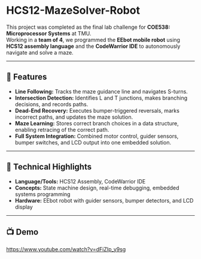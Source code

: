 ﻿# HCS12-MazeSolver-Robot

This project was completed as the final lab challenge for **COE538: Microprocessor Systems** at TMU.  
Working in a **team of 4**, we programmed the **EEbot mobile robot** using **HCS12 assembly language** and the **CodeWarrior IDE** to autonomously navigate and solve a maze.  

---

## 🚀 Features
- **Line Following:** Tracks the maze guidance line and navigates S-turns.  
- **Intersection Detection:** Identifies L and T junctions, makes branching decisions, and records paths.  
- **Dead-End Recovery:** Executes bumper-triggered reversals, marks incorrect paths, and updates the maze solution.  
- **Maze Learning:** Stores correct branch choices in a data structure, enabling retracing of the correct path.  
- **Full System Integration:** Combined motor control, guider sensors, bumper switches, and LCD output into one embedded solution.  

---

## 🔧 Technical Highlights
- **Language/Tools:** HCS12 Assembly, CodeWarrior IDE  
- **Concepts:** State machine design, real-time debugging, embedded systems programming  
- **Hardware:** EEbot robot with guider sensors, bumper detectors, and LCD display  

---

## 📺 Demo
https://www.youtube.com/watch?v=dFiZIp_y9sg
